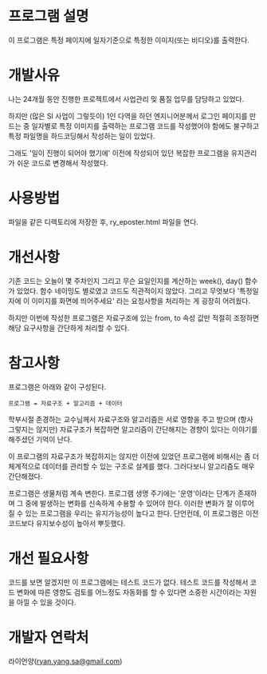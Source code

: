 # 프로그램 설명

이 프로그램은 특정 페이지에 일자기준으로 특정한 이미지(또는 비디오)를 출력한다.

# 개발사유

나는 24개월 동안 진행한 프로젝트에서 사업관리 및 품질 업무를 담당하고 있었다.

하지만 (많은 SI 사업이 그렇듯이) 1인 다역을 하던 엔지니어분께서 로그인 페이지를 만드는 중 일자별로 특정 이미지를 출력하는 프로그램 코드를 작성했어야 함에도 불구하고 특정 파일명을 하드코딩해서 작성하는 일이 있었다.

그래도 '일이 진행이 되어야 했기에' 이전에 작성되어 있던 복잡한 프로그램을 유지관리가 쉬운 코드로 변경해서 작성했다.

# 사용방법

파일을 같은 디렉토리에 저장한 후, ry_eposter.html 파일을 연다.

# 개선사항

기존 코드는 오늘이 몇 주차인지 그리고 무슨 요일인지를 계산하는 week(), day() 함수가 있었다. 함수 네이밍도 별로였고 코드도 직관적이지 않았다. 그리고 무엇보다 '특정일자에 이 이미지를 화면에 띄어주세요' 라는 요청사항을 처리하는 게 굉장히 어려웠다.

하지만 이번에 작성한 프로그램은 자료구조에 있는 from, to 속성 값만 적절히 조정하면 해당 요구사항을 간단하게 처리할 수 있다.

# 참고사항

프로그램은 아래와 같이 구성된다.

    프로그램 = 자료구조 + 알고리즘 + 데이터

학부시절 존경하는 교수님께서 자료구조와 알고리즘은 서로 영향을 주고 받으며 (항사 그렇지는 않지만) 자료구조가 복잡하면 알고리즘이 간단해지는 경향이 있다는 이야기를 해주셨던 기억이 난다.

이 프로그램의 자료구조가 복잡하지는 않지만 이전에 있었던 프로그램에 비해서는 좀 더 체계적으로 데이터를 관리할 수 있는 구조로 설계를 했다. 그러다보니 알고리즘도 매우 간단해졌다.

프로그램은 생물처럼 계속 변한다. 프로그램 생명 주기에는 '운영'이라는 단계가 존재하며 그 중에 발생하는 변화를 신속하게 수용할 수 있어야 한다. 이러한 변화가 잘 이루어질 수 있는 프로그램을 우리는 유지가능성이 높다고 한다. 단언컨데, 이 프로그램은 이전 코드보다 유지보수성이 높아서 뿌듯했다.

# 개선 필요사항

코드를 보면 알겠지만 이 프로그램에는 테스트 코드가 없다. 테스트 코드를 작성해서 코드 변화에 따른 영향도 검토를 어느정도 자동화를 할 수 있다면 소중한 시간이라는 자원을 아낄 수 있을 것이다.

# 개발자 연락처

라이언양(ryan.yang.sa@gmail.com)
